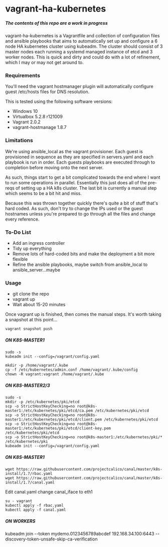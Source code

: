 # vagrant-ha-kubernetes 

##### The contents of this repo are a work in progress

vagrant-ha-kubernetes is a Vagrantfile and collection of configuration files and ansible playbooks that aims to automatically set up and configure a 6 node HA kubernetes cluster using kubeadm. The cluster should consist of 3 master nodes each running a systemd managed instance of etcd and 3 worker nodes. This is quick and dirty and could do with a lot of refinement, which I may or may not get around to.

### Requirements

You'll need the vagrant hostmanager plugin will automatically configure guest /etc/hosts files for DNS resolution.

This is tested using the following software versions:

* Windows 10
* Virtualbox 5.2.8 r121009
* Vagrant 2.0.2
* vagrant-hostmanage 1.8.7

### Limitations

We're using ansible_local as the vagrant provisioner. Each guest is provisioned in sequence as they are specified in servers.yaml and each playbook is run in order. Each guests playbooks are executed through to completion before moving onto the next server.

As such, things start to get a bit complicated towards the end where I want to run some operations in parallel. Essentially this just does all of the pre-reqs of setting up a HA k8s cluster. The last bit is currently a manual step which seems to be a bit hit and miss.

Because this was thrown together quickly there's quite a bit of stuff that's hard coded. As such, don't try to change the IPs used or the guest hostnames unless you're prepared to go through all the files and change every reference.

### To-Do List

* Add an ingress controller
* Tidy up everything
* Remove lots of hard-coded bits and make the deployment a bit more flexible
* Refine the ansible playbooks, maybe switch from ansible_local to ansible_server...maybe

### Usage

* git clone the repo
* vagrant up 
* Wait about 15-20 minutes

Once vagrant up is finished, then comes the manual steps. It's worth taking a snapshot at this point...

`vagrant snapshot push`

##### ON K8S-MASTER1

```
sudo -s
kubeadm init --config=/vagrant/config.yaml

mkdir -p /home/vagrant/.kube
cp -f /etc/kubernetes/admin.conf /home/vagrant/.kube/config
chown -R vagrant:vagrant /home/vagrant/.kube
```

##### ON K8S-MASTER2/3

```
sudo -s
mkdir -p /etc/kubernetes/pki/etcd
scp -o StrictHostKeyChecking=no root@k8s-master1:/etc/kubernetes/pki/etcd/ca.pem /etc/kubernetes/pki/etcd
scp -o StrictHostKeyChecking=no root@k8s-master1:/etc/kubernetes/pki/etcd/client.pem /etc/kubernetes/pki/etcd
scp -o StrictHostKeyChecking=no root@k8s-master1:/etc/kubernetes/pki/etcd/client-key.pem /etc/kubernetes/pki/etcd
scp -o StrictHostKeyChecking=no root@k8s-master1:/etc/kubernetes/pki/* /etc/kubernetes/pki
kubeadm init --config=/vagrant/config.yaml
```

##### ON K8S-MASTER1

```
wget https://raw.githubusercontent.com/projectcalico/canal/master/k8s-install/1.7/rbac.yaml
wget https://raw.githubusercontent.com/projectcalico/canal/master/k8s-install/1.7/canal.yaml
```

Edit canal.yaml change canal_iface to eth1

```
su - vagrant
kubectl apply -f rbac.yaml
kubectl apply -f canal.yaml
```

##### ON WORKERS

kubeadm join --token mydemo.0123456789abcdef 192.168.34.100:6443 --discovery-token-unsafe-skip-ca-verification
